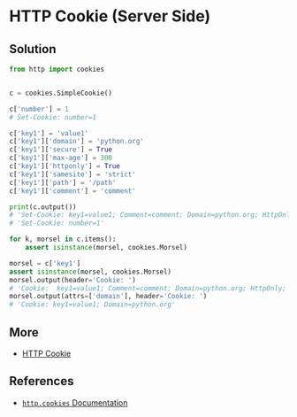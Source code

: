 # HTTP Cookie (Server Side)

## Solution

```python
from http import cookies


c = cookies.SimpleCookie()

c['number'] = 1
# Set-Cookie: number=1

c['key1'] = 'value1'
c['key1']['domain'] = 'python.org'
c['key1']['secure'] = True
c['key1']['max-age'] = 300
c['key1']['httponly'] = True
c['key1']['samesite'] = 'strict'
c['key1']['path'] = '/path'
c['key1']['comment'] = 'comment'

print(c.output())
# 'Set-Cookie: key1=value1; Comment=comment; Domain=python.org; HttpOnly; Max-Age=300; Path=/path; SameSite=strict; Secure'
# 'Set-Cookie: number=1'

for k, morsel in c.items():
    assert isinstance(morsel, cookies.Morsel)

morsel = c['key1']
assert isinstance(morsel, cookies.Morsel)
morsel.output(header='Cookie: ')
# 'Cookie:  key1=value1; Comment=comment; Domain=python.org; HttpOnly; Max-Age=300; Path=/path; SameSite=strict; Secure'
morsel.output(attrs=['domain'], header='Cookie: ')
# 'Cookie: key1=value1; Domain=python.org'
```

## More

- [HTTP Cookie](https://leven-cn.github.io/python-cookbook/more/web/http_cookie)

## References

- [`http.cookies` Documentation](https://docs.python.org/3/library/http.cookies.html)
